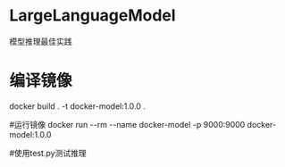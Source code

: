 # LargeLanguageModel
模型推理最佳实践

# 编译镜像
docker build . -t docker-model:1.0.0 .

#运行镜像
docker run --rm --name docker-model -p 9000:9000 docker-model:1.0.0

#使用test.py测试推理
